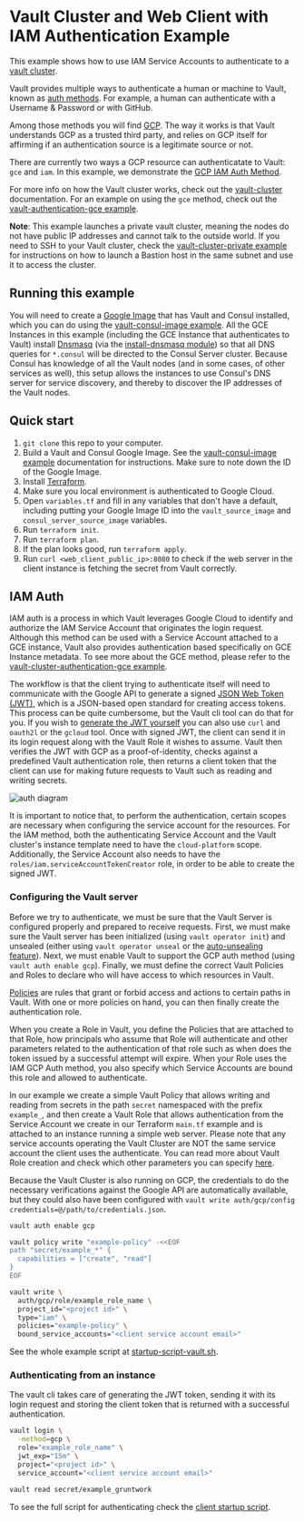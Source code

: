 # Vault Cluster and Web Client with IAM Authentication Example

This example shows how to use IAM Service Accounts to authenticate to a
[vault cluster][vault_cluster].

Vault provides multiple ways to authenticate a human or machine to Vault, known as
[auth methods][auth_methods]. For example, a human can authenticate with a Username
& Password or with GitHub.

Among those methods you will find [GCP][gcp_auth]. The way it works is that Vault
understands GCP as a trusted third party, and relies on GCP itself for affirming
if an authentication source is a legitimate source or not.

There are currently two ways a GCP resource can authenticatate to Vault: `gce` and `iam`.
In this example, we demonstrate the [GCP IAM Auth Method][iam_auth].

For more info on how the Vault cluster works, check out the [vault-cluster][vault_cluster]
documentation. For an example on using the `gce` method, check out the
[vault-authentication-gce example][gce_example].

**Note**: This example launches a private vault cluster, meaning the nodes do not
have public IP addresses and cannot talk to the outside world. If you need to SSH
to your Vault cluster, check the [vault-cluster-private example][private_vault]
for instructions on how to launch a Bastion host in the same subnet and use it to
access the cluster.


## Running this example

You will need to create a [Google Image][google_image] that has Vault and Consul
installed, which you can do using the [vault-consul-image example][image_example].
All the GCE Instances in this example (including the GCE Instance that authenticates
to Vault) install [Dnsmasq][dnsmasq] (via the [install-dnsmasq module][dnsmasq_module])
so that all DNS queries for `*.consul` will be directed to the Consul Server cluster.
Because Consul has knowledge of all the Vault nodes (and in some cases, of other
services as well), this setup allows the instances to use Consul's DNS server for
service discovery, and thereby to discover the IP addresses of the Vault nodes.


## Quick start

1. `git clone` this repo to your computer.
1. Build a Vault and Consul Google Image. See the [vault-consul-image example][image_example]
  documentation for instructions. Make sure to note down the ID of the Google Image.
1. Install [Terraform](https://www.terraform.io/).
1. Make sure you local environment is authenticated to Google Cloud.
1. Open `variables.tf` and fill in any variables that don't have a default, including
  putting your Google Image ID into the `vault_source_image` and `consul_server_source_image`
  variables.
1. Run `terraform init`.
1. Run `terraform plan`.
1. If the plan looks good, run `terraform apply`.
1. Run `curl <web_client_public_ip>:8080` to check if the web server in the client
instance is fetching the secret from Vault correctly.

## IAM Auth

IAM auth is a process in which Vault leverages Google Cloud to identify and
authorize the IAM Service Account that originates the login request. Although
this method can be used with a Service Account attached to a GCE instance, Vault
also provides authentication based specifically on GCE Instance metadata. To
see more about the GCE method, please refer to the
[vault-cluster-authentication-gce example][gce_example].

The workflow is that the client trying to authenticate itself will need to
communicate with the Google API to generate a signed [JSON Web Token (JWT)][jwt],
which is a JSON-based open standard for creating access tokens. This process can
be quite cumbersome, but the Vault cli tool can do that for you. If you wish to
[generate the JWT yourself][generate_jwt] you can also use `curl` and `oauth2l`
or the `gcloud` tool. Once with signed JWT, the client can send it in its login
request along with the Vault Role it wishes to assume. Vault then verifies the JWT
with GCP as a proof-of-identity, checks against a predefined Vault authentication
role, then returns a client token that the client can use for making future
requests to Vault such as reading and writing secrets.

![auth diagram][auth_diagram]

It is important to notice that, to perform the authentication, certain scopes are
necessary when configuring the service account for the resources. For the IAM
method, both the authenticating Service Account and the Vault cluster's instance
template need to have the `cloud-platform` scope. Additionally, the Service Account
also needs to have the `roles/iam.serviceAccountTokenCreator` role, in order to
be able to create the signed JWT.

### Configuring the Vault server

Before we try to authenticate, we must be sure that the Vault Server is configured
properly and prepared to receive requests. First, we must make sure the Vault server
has been initialized (using `vault operator init`) and unsealed (either using
`vault operator unseal` or the [auto-unsealing feature][auto_unseal]).
Next, we must enable Vault to support the GCP auth method (using `vault auth enable gcp`).
Finally, we must define the correct Vault Policies and Roles to declare who will
have access to which resources in Vault.

[Policies][policies_doc] are rules that grant or forbid access and actions to
certain paths in Vault. With one or more policies on hand, you can then finally
create the authentication role.

When you create a Role in Vault, you define the Policies that are attached to that
Role, how principals who assume that Role will authenticate and other parameters
related to the authentication of that role such as when does the token issued by
a successful attempt will expire. When your Role uses the IAM GCP Auth method,
you also specify which Service Accounts are bound this role and allowed to
authenticate.

In our example we create a simple Vault Policy that allows writing and reading from
secrets in the path `secret` namespaced with the prefix `example_`, and then create
a Vault Role that allows authentication from the Service Account we create in
our Terraform `main.tf` example and is attached to an instance running a simple
web server. Please note that any service accounts operating the Vault Cluster are
NOT the same service account the client uses the authenticate. You can read more
about Vault Role creation and check which other parameters you can specify [here][create_role].

Because the Vault Cluster is also running on GCP, the credentials to do the
necessary verifications against the Google API are automatically available, but
they could also have been configured with `vault write auth/gcp/config credentials=@/path/to/credentials.json`.

```bash
vault auth enable gcp

vault policy write "example-policy" -<<EOF
path "secret/example_*" {
  capabilities = ["create", "read"]
}
EOF

vault write \
  auth/gcp/role/example_role_name \
  project_id="<project id>" \
  type="iam" \
  policies="example-policy" \
  bound_service_accounts="<client service account email>"
```

See the whole example script at [startup-script-vault.sh][startup_vault].


### Authenticating from an instance

The vault cli takes care of generating the JWT token, sending it with its login
request and storing the client token that is returned with a successful authentication.

```bash
vault login \
  -method=gcp \
  role="example_role_name" \
  jwt_exp="15m" \
  project="<project id>" \
  service_account="<client service account email>"

vault read secret/example_gruntwork
```

To see the full script for authenticating check the [client startup script][startup_client].


[auth_diagram]: https://www.vaultproject.io/img/vault-gcp-iam-auth-workflow.svg
[generate_jwt]: https://www.vaultproject.io/docs/auth/gcp.html#generating-iam-jwt
[vault_cluster]: https://github.com/hashicorp/terraform-google-vault/tree/master/modules/vault-cluster
[private_vault]: https://github.com/hashicorp/terraform-google-vault/tree/master/examples/vault-cluster-private
[auth_methods]: https://www.vaultproject.io/docs/auth/index.html
[gcp_auth]: https://www.vaultproject.io/docs/auth/gcp.html
[iam_auth]: https://www.vaultproject.io/docs/auth/gcp.html#iam-login
[gce_example]: https://github.com/hashicorp/terraform-google-vault/tree/master/examples/vault-cluster-authentication-gce
[google_image]: https://cloud.google.com/compute/docs/images
[image_example]: https://github.com/hashicorp/terraform-google-vault/tree/master/examples/vault-consul-image
[dnsmasq_module]: https://github.com/hashicorp/terraform-aws-consul/tree/master/modules/install-dnsmasq
[dnsmasq]: http://www.thekelleys.org.uk/dnsmasq/doc.html
[jwt]: https://jwt.io/
[auto_unseal]: https://github.com/hashicorp/terraform-google-vault/tree/master/examples/vault-cluster-enterprise
[policies_doc]: https://www.vaultproject.io/docs/concepts/policies.html
[create_role]: https://www.vaultproject.io/api/auth/gcp/index.html#create-role
[startup_vault]: https://github.com/hashicorp/terraform-google-vault/tree/master/examples/vault-cluster-authentication-iam/startup-script-vault.sh
[startup_client]: https://github.com/hashicorp/terraform-google-vault/tree/master/examples/vault-cluster-authentication-iam/startup-script-client.sh
